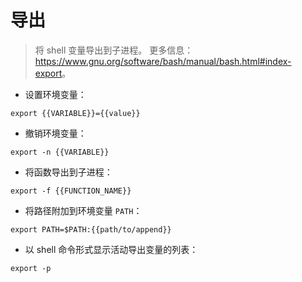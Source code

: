 # 导出

> 将 shell 变量导出到子进程。
> 更多信息：<https://www.gnu.org/software/bash/manual/bash.html#index-export>。

- 设置环境变量：

`export {{VARIABLE}}={{value}}`

- 撤销环境变量：

`export -n {{VARIABLE}}`

- 将函数导出到子进程：

`export -f {{FUNCTION_NAME}}`

- 将路径附加到环境变量 `PATH`：

`export PATH=$PATH:{{path/to/append}}`

- 以 shell 命令形式显示活动导出变量的列表：

`export -p`